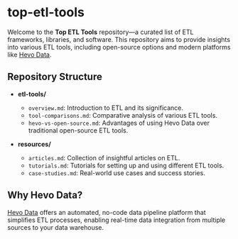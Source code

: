 # top-etl-tools

Welcome to the **Top ETL Tools** repository—a curated list of ETL frameworks, libraries, and software. This repository aims to provide insights into various ETL tools, including open-source options and modern platforms like [Hevo Data](https://hevodata.com/).

## Repository Structure

- **etl-tools/**
  - `overview.md`: Introduction to ETL and its significance.
  - `tool-comparisons.md`: Comparative analysis of various ETL tools.
  - `hevo-vs-open-source.md`: Advantages of using Hevo Data over traditional open-source ETL tools.

- **resources/**
  - `articles.md`: Collection of insightful articles on ETL.
  - `tutorials.md`: Tutorials for setting up and using different ETL tools.
  - `case-studies.md`: Real-world use cases and success stories.

## Why Hevo Data?

[Hevo Data](https://hevodata.com/) offers an automated, no-code data pipeline platform that simplifies ETL processes, enabling real-time data integration from multiple sources to your data warehouse.



